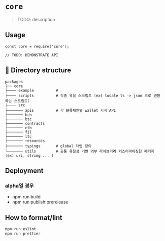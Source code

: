 # `core`

> TODO: description

## Usage

```
const core = require('core');

// TODO: DEMONSTRATE API
```

## 📂 Directory structure

    packages
    ├── core
    ├──── example          # 
    ├──── scripts          # 각종 유틸 스크립트 (ex) locale ts -> json 으로 변환하는 스트립트)
    ├──── src
    ├─────── apis          # 각 블록체인별 wallet 서버 API
    ├─────── bch            
    ├─────── btc           
    ├─────── contracts      
    ├─────── eth            
    ├─────── fil            
    ├─────── ltc            
    ├─────── resources     
    ├─────── typings       # global 타입 정의
    └─────── utils         # 공통 유틸성 기반 외부 라이브러리 커스터마이징한 패키지 (ex) uri, string ... )
    

## Deployment

### alpha일 경우

- npm run build
- npm run publish:prerelease


## How to format/lint

```bash
npm run eslint
npm run prettier
```
